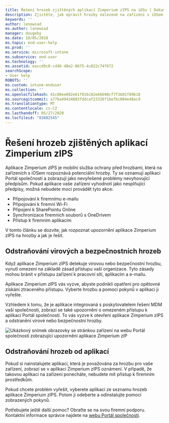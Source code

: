 ```yaml
---
title: Řešení hrozeb zjištěných aplikací Zimperium zIPS na iOSu | Dokumentace Microsoftu
description: Zjistěte, jak opravit hrozby nalezené na zařízení s iOSem.
keywords: ''
author: lenewsad
ms.author: lanewsad
manager: dougeby
ms.date: 10/05/2018
ms.topic: end-user-help
ms.prod: ''
ms.service: microsoft-intune
ms.subservice: end-user
ms.technology: ''
ms.assetid: eaccd9c0-cd46-48e2-8675-4c022c74f672
searchScope:
- User help
ROBOTS: ''
ms.custom: intune-enduser
ms.collection: ''
ms.openlocfilehash: 41c80ee092e61f016c02e66690cf7f3601f89618
ms.sourcegitcommit: a77ba49424803fddcaf23326f1befbc004e48ac9
ms.translationtype: MT
ms.contentlocale: cs-CZ
ms.lasthandoff: 05/27/2020
ms.locfileid: "83882545"
---
```

# <a name="resolve-a-threat-found-by-zimperium-zips"></a>Řešení hrozeb zjištěných aplikací Zimperium zIPS

Aplikace Zimperium zIPS je mobilní služba ochrany před hrozbami, která na zařízeních s iOSem rozpoznává potenciální hrozby. Ty se oznamují aplikaci Portál společnosti a zobrazují jako nevyřešené problémy nevyhovující předpisům. Pokud aplikace vaše zařízení vyhodnotí jako nesplňující předpisy, možná nebudete moci provádět tyto akce:

* Připojování k firemnímu e-mailu
* Připojování k firemní Wi-Fi
* Připojení k SharePointu Online
* Synchronizace firemních souborů s OneDrivem
* Přístup k firemním aplikacím

V tomto článku se dozvíte, jak rozpoznat upozornění aplikace Zimperium zIPS na hrozby a jak je řešit. 

## <a name="troubleshoot-virus-or-security-threat"></a>Odstraňování virových a bezpečnostních hrozeb  
Když aplikace Zimperium zIPS detekuje virovou nebo bezpečnostní hrozbu, vynutí omezení na základě zásad přístupu vaší organizace. Tyto zásady mohou bránit v přístupu zařízení k pracovní síti, aplikacím a e-mailu.  

Aplikace Zimperium zIPS vás vyzve, abyste podnikli opatření pro opětovné získání ztraceného přístupu. Vyberte hrozbu a pomocí pokynů v aplikaci ji vyřešte.

Vzhledem k tomu, že je aplikace integrovaná s poskytovatelem řešení MDM vaší společnosti, zobrazí se také upozornění o omezeném přístupu k aplikaci Portál společnosti. To vás vyzve k otevření aplikace Zimperium zIPS a odstranění virové nebo bezpečnostní hrozby.  

  ![Ukázkový snímek obrazovky se stránkou zařízení na webu Portál společnosti zobrazující upozornění aplikace Zimperium zIP](./media/CP-lookout-virus-banner-1808.png)  
  
## <a name="troubleshoot-an-app-threat"></a>Odstraňování hrozeb od aplikací

Pokud si nainstalujete aplikaci, která je považována za hrozbu pro vaše zařízení, zobrazí se v aplikaci Zimperium zIPS oznámení. V případě, že takovou aplikaci na zařízení ponecháte, nebudete mít přístup k firemním prostředkům.  

Pokud chcete problém vyřešit, vyberete aplikaci ze seznamu hrozeb aplikace Zimperium zIPS. Potom ji odeberte a odinstalujte pomocí zobrazených pokynů.  

Potřebujete ještě další pomoc? Obraťte se na svou firemní podporu. Kontaktní informace správce najdete na [webu Portál společnosti](https://go.microsoft.com/fwlink/?linkid=2010980).   
